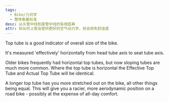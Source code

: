 ```yaml
---
tags:
  - Bike/几何学
  - 整体衡量标准
desc: 从头管中线到座管中线的有效距离
attr: 较长的上管会提供更好的空气动力学，但会损失舒适度
---
```



Top tube is a good indicator of overall size of the bike.

It's measured 'effectively' horizontally from head tube axis to seat tube axis.

Older bikes frequently had horizontal top tubes, but now sloping tubes are much more common. Where the top tube is horizontal the Effective Top Tube and Actual Top Tube will be identical.

A longer top tube has you more stretched out on the bike, all other things being equal. This will give you a racier, more aerodynamic position on a road bike - possibly at the expense of all-day comfort.



